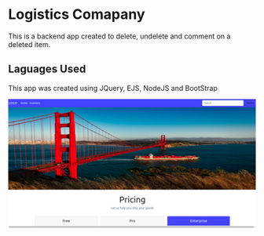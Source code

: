 # Logistics Comapany

This is a backend app created to delete, undelete and comment on a deleted item.

## Laguages Used
This app was created using JQuery, EJS, NodeJS and BootStrap

![Main](https://github.com/Rofiat369/logisticsCompany/blob/master/public/img/mainpage.png)